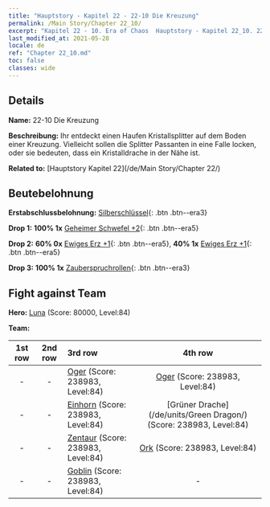 ```yaml
---
title: "Hauptstory - Kapitel 22 - 22-10 Die Kreuzung"
permalink: /Main Story/Chapter 22_10/
excerpt: "Kapitel 22 - 10. Era of Chaos  Hauptstory - Kapitel 22_10. 22-10 Die Kreuzung"
last_modified_at: 2021-05-28
locale: de
ref: "Chapter 22_10.md"
toc: false
classes: wide
---
```


## Details

 **Name:** 22-10 Die Kreuzung

 **Beschreibung:** Ihr entdeckt einen Haufen Kristallsplitter auf dem Boden einer Kreuzung. Vielleicht sollen die Splitter Passanten in eine Falle locken, oder sie bedeuten, dass ein Kristalldrache in der Nähe ist.

 **Related to:** [Hauptstory Kapitel 22](/de/Main Story/Chapter 22/)

## Beutebelohnung

 **Erstabschlussbelohnung:** [Silberschlüssel](/ItemsDE/con_693/){: .btn .btn--era3}

 **Drop 1:** **100% 1x** [Geheimer Schwefel +2](/ItemsDE/mat_78/){: .btn .btn--era5}

 **Drop 2:** **60% 0x** [Ewiges Erz +1](/ItemsDE/mat_68/){: .btn .btn--era5}, **40% 1x** [Ewiges Erz +1](/ItemsDE/mat_68/){: .btn .btn--era5}

 **Drop 3:** **100% 1x** [Zauberspruchrollen](/ItemsDE/con_694/){: .btn .btn--era3}


## Fight against Team
 **Hero:** [Luna](/de/heroes/Luna/) (Score: 80000, Level:84)

 **Team:**


  | 1st row | 2nd row | 3rd row | 4th row |
  |:----:|:----:|:----|:----:|
  | - | - | [Oger](/de/units/Ogre/) (Score: 238983, Level:84)  | [Oger](/de/units/Ogre/) (Score: 238983, Level:84)  |
  | - | - | [Einhorn](/de/units/Unicorn/) (Score: 238983, Level:84)  | [Grüner Drache](/de/units/Green Dragon/) (Score: 238983, Level:84)  |
  | - | - | [Zentaur](/de/units/Centaur/) (Score: 238983, Level:84)  | [Ork](/de/units/Orc/) (Score: 238983, Level:84)  |
  | - | - | [Goblin](/de/units/Goblin/) (Score: 238983, Level:84)  | - |


